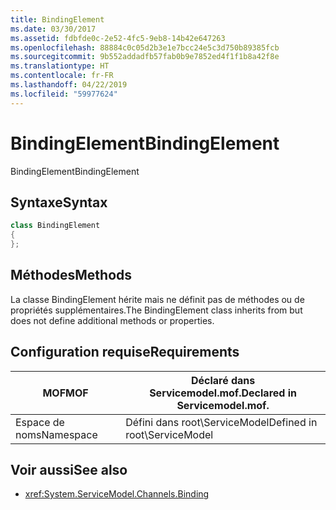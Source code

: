 ```yaml
---
title: BindingElement
ms.date: 03/30/2017
ms.assetid: fdbfde0c-2e52-4fc5-9eb8-14b42e647263
ms.openlocfilehash: 88884c0c05d2b3e1e7bcc24e5c3d750b89385fcb
ms.sourcegitcommit: 9b552addadfb57fab0b9e7852ed4f1f1b8a42f8e
ms.translationtype: HT
ms.contentlocale: fr-FR
ms.lasthandoff: 04/22/2019
ms.locfileid: "59977624"
---
```

# <a name="bindingelement"></a><span data-ttu-id="9efd8-102">BindingElement</span><span class="sxs-lookup"><span data-stu-id="9efd8-102">BindingElement</span></span>
<span data-ttu-id="9efd8-103">BindingElement</span><span class="sxs-lookup"><span data-stu-id="9efd8-103">BindingElement</span></span>  
  
## <a name="syntax"></a><span data-ttu-id="9efd8-104">Syntaxe</span><span class="sxs-lookup"><span data-stu-id="9efd8-104">Syntax</span></span>  
  
```csharp  
class BindingElement  
{  
};  
```  
  
## <a name="methods"></a><span data-ttu-id="9efd8-105">Méthodes</span><span class="sxs-lookup"><span data-stu-id="9efd8-105">Methods</span></span>  
 <span data-ttu-id="9efd8-106">La classe BindingElement hérite mais ne définit pas de méthodes ou de propriétés supplémentaires.</span><span class="sxs-lookup"><span data-stu-id="9efd8-106">The BindingElement class inherits from but does not define additional methods or properties.</span></span>  
  
## <a name="requirements"></a><span data-ttu-id="9efd8-107">Configuration requise</span><span class="sxs-lookup"><span data-stu-id="9efd8-107">Requirements</span></span>  
  
|<span data-ttu-id="9efd8-108">MOF</span><span class="sxs-lookup"><span data-stu-id="9efd8-108">MOF</span></span>|<span data-ttu-id="9efd8-109">Déclaré dans Servicemodel.mof.</span><span class="sxs-lookup"><span data-stu-id="9efd8-109">Declared in Servicemodel.mof.</span></span>|  
|---------|-----------------------------------|  
|<span data-ttu-id="9efd8-110">Espace de noms</span><span class="sxs-lookup"><span data-stu-id="9efd8-110">Namespace</span></span>|<span data-ttu-id="9efd8-111">Défini dans root\ServiceModel</span><span class="sxs-lookup"><span data-stu-id="9efd8-111">Defined in root\ServiceModel</span></span>|  
  
## <a name="see-also"></a><span data-ttu-id="9efd8-112">Voir aussi</span><span class="sxs-lookup"><span data-stu-id="9efd8-112">See also</span></span>

- <xref:System.ServiceModel.Channels.Binding>
